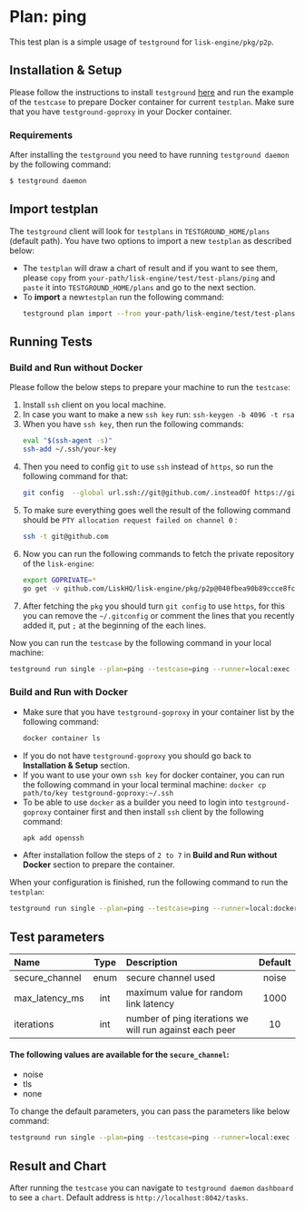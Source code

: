 # Plan: ping

This test plan is a simple usage of `testground` for `lisk-engine/pkg/p2p`.

## Installation & Setup

Please follow the instructions to install `testground` [here](https://github.com/testground/testground#getting-started) and run the example of the `testcase` to prepare Docker container for current `testplan`. Make sure that you have `testground-goproxy` in your Docker container. 

### Requirements
After installing the `testground` you need to have running `testground daemon` by the following command:
```bash
$ testground daemon
```

## Import testplan
The `testground` client will look for `testplans` in `TESTGROUND_HOME/plans` (default path). You have two options to import a new `testplan` as described below:
 - The `testplan` will draw a chart of result and if you want to see them, please `copy` from `your-path/lisk-engine/test/test-plans/ping` and `paste` it into `TESTGROUND_HOME/plans` and go to the next section.
 - To **import** a new`testplan` run the following command:
    ```bash
    testground plan import --from your-path/lisk-engine/test/test-plans/ping --name ping
    ```

## Running Tests
### Build and Run without Docker
Please follow the below steps to prepare your machine to run the `testcase`:
1. Install `ssh` client on you local machine.
2. In case you want to make a new `ssh key` run: `ssh-keygen -b 4096 -t rsa`
3. When you have `ssh key`, then run the following commands:
	```bash
	eval "$(ssh-agent -s)"
	ssh-add ~/.ssh/your-key
	```
4. Then you need to config `git` to use `ssh` instead of `https`, so run the following command for that:
	```bash
	git config  --global url.ssh://git@github.com/.insteadOf https://github.com/
	```
5. To make sure everything goes well the result of the following command should be `PTY allocation request failed on channel 0` :
	```bash
	ssh -t git@github.com
	```
6. Now you can run the following commands to fetch the private repository of the `lisk-engine`:
	```bash
	export GOPRIVATE=*
	go get -v github.com/LiskHQ/lisk-engine/pkg/p2p@040fbea90b89ccce8fcdc95ba3ec301386020bec
	```
7. After fetching the `pkg` you should turn `git config` to use `https`, for this you can remove the `~/.gitconfig` or comment the lines that you recently added it, put `;` at the beginning of the each lines.

Now you can run the `testcase` by the following command in your local machine:
```bash
testground run single --plan=ping --testcase=ping --runner=local:exec --builder=exec:go --instances=10
```

### Build and Run with Docker
- Make sure that you have `testground-goproxy` in your container list by the following command:
	```bash
	docker container ls
	```
- If you do not have `testground-goproxy` you should go back to **Installation & Setup** section.
- If you want to use your own `ssh key` for docker container, you can run the following command in your local terminal machine: `docker cp path/to/key testground-goproxy:~/.ssh`
- To be able to use `docker` as a builder you need to login into `testground-goproxy` container first and then install `ssh` client by the following command:
  ```bash
  apk add openssh
  ```
- After installation follow the steps of `2 to 7` in **Build and Run without Docker** section to prepare the container.

When your configuration is finished, run the following command to run the `testplan`:
```bash
testground run single --plan=ping --testcase=ping --runner=local:docker --builder=docker:go --instances=10
```

## Test parameters
|Name|Type|Description|Default|
|:----|:----:|:----|:----:|
|secure_channel|enum|secure channel used|noise|
|max_latency_ms|int|maximum value for random link latency| 1000|
|iterations|int|number of ping iterations we will run against each peer| 10|
#### The following values are available for the `secure_channel`:
 - noise
 - tls
 - none

To change the default parameters, you can pass the parameters like below command:
```bash
testground run single --plan=ping --testcase=ping --runner=local:exec --builder=exec:go --instances=10 --test-param `param-name`=`value`
```

## Result and Chart
After running the `testcase` you can navigate to `testground daemon` `dashboard` to see a `chart`. Default address is `http://localhost:8042/tasks`.

